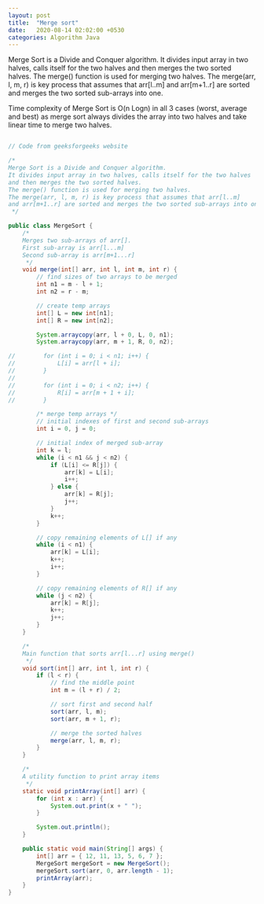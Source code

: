 ```yaml
---
layout: post
title:  "Merge sort"
date:   2020-08-14 02:02:00 +0530
categories: Algorithm Java
---
```

Merge Sort is a Divide and Conquer algorithm. It divides input array in two halves, calls itself for the two halves and then merges the two sorted halves. The merge() function is used for merging two halves. The merge(arr, l, m, r) is key process that assumes that arr[l..m] and arr[m+1..r] are sorted and merges the two sorted sub-arrays into one.

Time complexity of Merge Sort is O(n Logn) in all 3 cases (worst, average and best) as merge sort always divides the array into two halves and take linear time to merge two halves.

```java

// Code from geeksforgeeks website

/*
Merge Sort is a Divide and Conquer algorithm.
It divides input array in two halves, calls itself for the two halves
and then merges the two sorted halves.
The merge() function is used for merging two halves.
The merge(arr, l, m, r) is key process that assumes that arr[l..m]
and arr[m+1..r] are sorted and merges the two sorted sub-arrays into one.
 */

public class MergeSort {
    /*
    Merges two sub-arrays of arr[].
    First sub-array is arr[l...m]
    Second sub-array is arr[m+1...r]
     */
    void merge(int[] arr, int l, int m, int r) {
        // find sizes of two arrays to be merged
        int n1 = m - l + 1;
        int n2 = r - m;

        // create temp arrays
        int[] L = new int[n1];
        int[] R = new int[n2];

        System.arraycopy(arr, l + 0, L, 0, n1);
        System.arraycopy(arr, m + 1, R, 0, n2);

//        for (int i = 0; i < n1; i++) {
//            L[i] = arr[l + i];
//        }
//
//        for (int i = 0; i < n2; i++) {
//            R[i] = arr[m + 1 + i];
//        }

        /* merge temp arrays */
        // initial indexes of first and second sub-arrays
        int i = 0, j = 0;

        // initial index of merged sub-array
        int k = l;
        while (i < n1 && j < n2) {
            if (L[i] <= R[j]) {
                arr[k] = L[i];
                i++;
            } else {
                arr[k] = R[j];
                j++;
            }
            k++;
        }

        // copy remaining elements of L[] if any
        while (i < n1) {
            arr[k] = L[i];
            k++;
            i++;
        }

        // copy remaining elements of R[] if any
        while (j < n2) {
            arr[k] = R[j];
            k++;
            j++;
        }
    }

    /*
    Main function that sorts arr[l...r] using merge()
     */
    void sort(int[] arr, int l, int r) {
        if (l < r) {
            // find the middle point
            int m = (l + r) / 2;

            // sort first and second half
            sort(arr, l, m);
            sort(arr, m + 1, r);

            // merge the sorted halves
            merge(arr, l, m, r);
        }
    }

    /*
    A utility function to print array items
     */
    static void printArray(int[] arr) {
        for (int x : arr) {
            System.out.print(x + " ");
        }

        System.out.println();
    }

    public static void main(String[] args) {
        int[] arr = { 12, 11, 13, 5, 6, 7 };
        MergeSort mergeSort = new MergeSort();
        mergeSort.sort(arr, 0, arr.length - 1);
        printArray(arr);
    }
}


```
